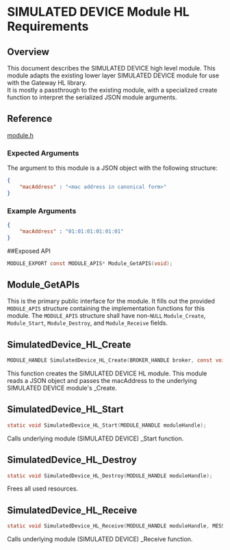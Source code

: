 # SIMULATED DEVICE Module HL Requirements

## Overview
This document describes the SIMULATED DEVICE high level module.  This module adapts
the existing lower layer SIMULATED DEVICE module for use with the Gateway HL library.  
It is mostly a passthrough to the existing module, with a specialized create 
function to interpret the serialized JSON module arguments.

## Reference

[module.h](../../../../devdoc/module.md)

### Expected Arguments

The argument to this module is a JSON object with the following structure:
```json
{
    "macAddress" : "<mac address in canonical form>"
}
```
### Example Arguments
```json
{
    "macAddress" : "01:01:01:01:01:01"
}
```

##Exposed API
```c
MODULE_EXPORT const MODULE_APIS* Module_GetAPIS(void);
```

## Module_GetAPIs

This is the primary public interface for the module.  It fills out the
provided `MODULE_APIS` structure containing the implementation functions for this
module.
The `MODULE_APIS` structure shall have non-`NULL` `Module_Create`, `Module_Start`, `Module_Destroy`, 
and `Module_Receive` fields.

## SimulatedDevice_HL_Create
```C
MODULE_HANDLE SimulatedDevice_HL_Create(BROKER_HANDLE broker, const void* configuration);
```
This function creates the SIMULATED DEVICE HL module. This module reads a JSON 
object and passes the macAddress to the underlying SIMULATED DEVICE module's _Create.

## SimulatedDevice_HL_Start
```C
static void SimulatedDevice_HL_Start(MODULE_HANDLE moduleHandle);
```

Calls underlying module (SIMULATED DEVICE) _Start function.

## SimulatedDevice_HL_Destroy
```C
static void SimulatedDevice_HL_Destroy(MODULE_HANDLE moduleHandle);
```
Frees all used resources.

## SimulatedDevice_HL_Receive
```C
static void SimulatedDevice_HL_Receive(MODULE_HANDLE moduleHandle, MESSAGE_HANDLE messageHandle);
```
Calls underlying module (SIMULATED DEVICE) _Receive function.
